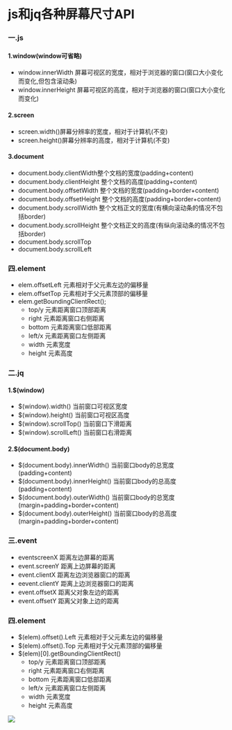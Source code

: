 # js和jq各种屏幕尺寸API

### 一.js

#### 1.window(window可省略)

* window.innerWidth 屏幕可视区的宽度，相对于浏览器的窗口(窗口大小变化而变化,但包含滚动条)
* window.innerHeight 屏幕可视区的高度，相对于浏览器的窗口(窗口大小变化而变化)

#### 2.screen

* screen.width()屏幕分辨率的宽度，相对于计算机(不变)
* screen.height()屏幕分辨率的高度，相对于计算机(不变)

#### 3.document

* document.body.clientWidth整个文档的宽度(padding+content)
* document.body.clientHeight 整个文档的高度(padding+content)
* document.body.offsetWidth 整个文档的宽度(padding+border+content)
* document.body.offsetHeight 整个文档的高度(padding+border+content)
* document.body.scrollWidth 整个文档正文的宽度(有横向滚动条的情况不包括border)
* document.body.scrollHeight 整个文档正文的高度(有纵向滚动条的情况不包括border)
* document.body.scrollTop 
* document.body.scrollLeft

### 四.element

* elem.offsetLeft 元素相对于父元素左边的偏移量
* elem.offsetTop 元素相对于父元素顶部的偏移量
* elem.getBoundingClientRect();
  * top/y 元素距离窗口顶部距离
  * right 元素距离窗口右侧距离
  * bottom 元素距离窗口低部距离
  * left/x 元素距离窗口左侧距离
  * width 元素宽度
  * height 元素高度

### 二.jq

#### 1.$(window)

* $(window).width() 当前窗口可视区宽度
* $(window).height()  当前窗口可视区高度
* $(window).scrollTop()  当前窗口下滑距离
* $(window).scrollLeft()  当前窗口右滑距离

#### 2.$(document.body)

* $(document.body).innerWidth()  当前窗口body的总宽度 (padding+content)
* $(document.body).innerHeight()  当前窗口body的总高度 (padding+content)
* $(document.body).outerWidth()  当前窗口body的总宽度 (margin+padding+border+content)
* $(document.body).outerHeight()  当前窗口body的总高度 (margin+padding+border+content)

### 三.event

- eventscreenX 距离左边屏幕的距离
- event.screenY 距离上边屏幕的距离
- event.clientX  距离左边浏览器窗口的距离
- eevent.clientY 距离上边浏览器窗口的距离
- event.offsetX  距离父对象左边的距离
- event.offsetY 距离父对象上边的距离

### 四.element

- $(elem).offset().Left 元素相对于父元素左边的偏移量
- $(elem).offset().Top 元素相对于父元素顶部的偏移量
- $(elem)[0].getBoundingClientRect()
  - top/y 元素距离窗口顶部距离
  - right 元素距离窗口右侧距离
  - bottom 元素距离窗口低部距离
  - left/x 元素距离窗口左侧距离
  - width 元素宽度
  - height 元素高度

![](https://hansu-1253325863.cos.ap-shanghai.myqcloud.com/docs/js/Sizeapi.jpg)



